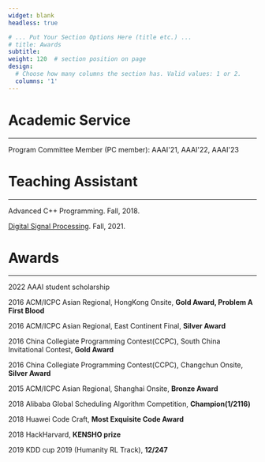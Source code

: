 ```yaml
---
widget: blank
headless: true

# ... Put Your Section Options Here (title etc.) ...
# title: Awards
subtitle:
weight: 120  # section position on page
design:
  # Choose how many columns the section has. Valid values: 1 or 2.
  columns: '1'
---
```


<!-- Add any content here - text, images, videos, galleries - and even HTML code! -->

# Academic Service

---

Program Committee Member (PC member): AAAI'21, AAAI'22, AAAI'23

# Teaching Assistant

---

Advanced C++ Programming. Fall, 2018.

[Digital Signal Processing](https://www.lamda.nju.edu.cn/yehj/dsp2021/). Fall, 2021.

# Awards

---

2022 AAAI student scholarship

2016 ACM/ICPC Asian Regional, HongKong Onsite, **Gold Award, Problem A First Blood**

2016 ACM/ICPC Asian Regional, East Continent Final, **Silver Award**

2016 China Collegiate Programming Contest(CCPC), South China Invitational Contest, **Gold Award**

2016 China Collegiate Programming Contest(CCPC), Changchun Onsite, **Silver Award**

2015 ACM/ICPC Asian Regional, Shanghai Onsite, **Bronze Award**

2018 Alibaba Global Scheduling Algorithm Competition, **Champion(1/2116)**

2018 Huawei Code Craft, **Most Exquisite Code Award**

2018 HackHarvard, **KENSHO prize**

2019 KDD cup 2019 (Humanity RL Track), **12/247**
